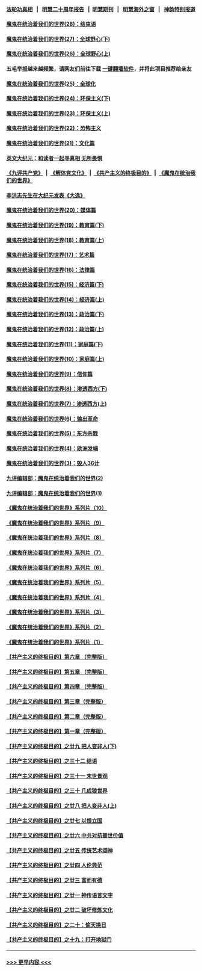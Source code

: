 #### [法轮功真相](https://github.com/gfw-breaker/truth/blob/master/README.md?t=0) &nbsp;&nbsp;|&nbsp;&nbsp; [明慧二十周年报告](https://github.com/gfw-breaker/mh-reports/blob/master/README.md?t=0) &nbsp;&nbsp;|&nbsp;&nbsp;[明慧期刊](https://github.com/gfw-breaker/mh-qikan) &nbsp;&nbsp;|&nbsp;&nbsp; [明慧海外之窗](https://github.com/gfw-breaker/mh-news/blob/master/README.md?t=0) &nbsp;&nbsp;|&nbsp;&nbsp; [神韵特别报道](https://github.com/gfw-breaker/mh-news/blob/master/shenyun.md?t=0)
#### [魔鬼在统治着我们的世界(28)：结束语](../pages/nsc422/n10936246.md?t=07062251) 
#### [魔鬼在统治着我们的世界(27)：全球野心(下)](../pages/nsc422/n10928319.md?t=07062251) 
#### [魔鬼在统治着我们的世界(26)：全球野心(上)](../pages/nsc422/n10900318.md?t=07062251) 
#### 五毛举报越来越频繁，请网友们前往下载 [一键翻墙软件](https://github.com/gfw-breaker/ssr-accounts)，并将此项目推荐给亲友
#### [魔鬼在统治着我们的世界(25)：全球化](../pages/nsc422/n10788205.md?t=07062251) 
#### [魔鬼在统治着我们的世界(24)：环保主义(下)](../pages/nsc422/n10695307.md?t=07062251) 
#### [魔鬼在统治着我们的世界(23)：环保主义(上)](../pages/nsc422/n10688613.md?t=07062251) 
#### [魔鬼在统治着我们的世界(22)：恐怖主义](../pages/nsc422/n10614727.md?t=07062251) 
#### [魔鬼在统治着我们的世界(21)：文化篇](../pages/nsc422/n10597706.md?t=07062251) 
#### [英文大纪元：和读者一起寻真相 无所畏惧](../pages/nsc422/n12542027.md?t=07062251) 
#### [《九评共产党》](https://github.com/begood0513/9ping.md/blob/master/README.md) &nbsp;|&nbsp; [《解体党文化》](../../../../jtdwh.md/blob/master/README.md)  &nbsp;|&nbsp; [《共产主义的终极目的》](../../../../gczydzjmd.md/blob/master/README.md) &nbsp;|&nbsp; [《魔鬼在统治我们的世界》](../../../../mgztzwmdsj.md/blob/master/README.md) 
#### [李洪志先生在大纪元发表《大选》](../pages/nsc422/n12534746.md?t=07062251) 
#### [魔鬼在统治着我们的世界(20)：媒体篇](../pages/nsc422/n10586579.md?t=07062251) 
#### [魔鬼在统治着我们的世界(19)：教育篇(下)](../pages/nsc422/n10564808.md?t=07062251) 
#### [魔鬼在统治着我们的世界(18)：教育篇(上)](../pages/nsc422/n10526970.md?t=07062251) 
#### [魔鬼在统治着我们的世界(17)：艺术篇](../pages/nsc422/n10499093.md?t=07062251) 
#### [魔鬼在统治着我们的世界(16)：法律篇](../pages/nsc422/n10485969.md?t=07062251) 
#### [魔鬼在统治着我们的世界(15)：经济篇(下)](../pages/nsc422/n10469975.md?t=07062251) 
#### [魔鬼在统治着我们的世界(14)：经济篇(上)](../pages/nsc422/n10457370.md?t=07062251) 
#### [魔鬼在统治着我们的世界(13)：政治篇(下)](../pages/nsc422/n10448270.md?t=07062251) 
#### [魔鬼在统治着我们的世界(12)：政治篇(上)](../pages/nsc422/n10444576.md?t=07062251) 
#### [魔鬼在统治着我们的世界(11)：家庭篇(下)](../pages/nsc422/n10440961.md?t=07062251) 
#### [魔鬼在统治着我们的世界(10)：家庭篇(上)](../pages/nsc422/n10435448.md?t=07062251) 
#### [魔鬼在统治着我们的世界(9)：信仰篇](../pages/nsc422/n10432159.md?t=07062251) 
#### [魔鬼在统治着我们的世界(8)：渗透西方(下)](../pages/nsc422/n10429603.md?t=07062251) 
#### [魔鬼在统治着我们的世界(7)：渗透西方(上)](../pages/nsc422/n10426013.md?t=07062251) 
#### [魔鬼在统治着我们的世界(6)：输出革命](../pages/nsc422/n10421536.md?t=07062251) 
#### [魔鬼在统治着我们的世界(5)：东方杀戮](../pages/nsc422/n10417707.md?t=07062251) 
#### [魔鬼在统治着我们的世界(4)：欧洲发端](../pages/nsc422/n10414890.md?t=07062251) 
#### [魔鬼在统治着我们的世界(3)：毁人36计](../pages/nsc422/n10411583.md?t=07062251) 
#### [九评编辑部：魔鬼在统治着我们的世界(2)](../pages/nsc422/n10410036.md?t=07062251) 
#### [九评编辑部：魔鬼在统治着我们的世界(1)](../pages/nsc422/n10406825.md?t=07062251) 
#### [《魔鬼在统治着我们的世界》系列片（10）](../pages/nsc422/n12292670.md?t=07062251) 
#### [《魔鬼在统治着我们的世界》系列片（9）](../pages/nsc422/n12290859.md?t=07062251) 
#### [《魔鬼在统治着我们的世界》系列片（8）](../pages/nsc422/n12287445.md?t=07062251) 
#### [《魔鬼在统治着我们的世界》系列片（7）](../pages/nsc422/n12283425.md?t=07062251) 
#### [《魔鬼在统治着我们的世界》系列片（6）](../pages/nsc422/n12282314.md?t=07062251) 
#### [《魔鬼在统治着我们的世界》系列片（5）](../pages/nsc422/n12281419.md?t=07062251) 
#### [《魔鬼在统治着我们的世界》系列片（4）](../pages/nsc422/n12274024.md?t=07062251) 
#### [《魔鬼在统治着我们的世界》系列片（3）](../pages/nsc422/n12271322.md?t=07062251) 
#### [《魔鬼在统治着我们的世界》系列片（2）](../pages/nsc422/n12269049.md?t=07062251) 
#### [《魔鬼在统治着我们的世界》系列片（1）](../pages/nsc422/n12267575.md?t=07062251) 
#### [【共产主义的终极目的】第六章 （完整版）](../pages/nsc422/n11428913.md?t=07062251) 
#### [【共产主义的终极目的】第五章 （完整版）](../pages/nsc422/n11428912.md?t=07062251) 
#### [【共产主义的终极目的】第四章 （完整版）](../pages/nsc422/n11428907.md?t=07062251) 
#### [【共产主义的终极目的】第三章（完整版）](../pages/nsc422/n11428848.md?t=07062251) 
#### [【共产主义的终极目的】第二章（完整版）](../pages/nsc422/n11428831.md?t=07062251) 
#### [【共产主义的终极目的】第一章（完整版）](../pages/nsc422/n11417651.md?t=07062251) 
#### [【共产主义的终极目的】之廿九 把人变非人(下)](../pages/nsc422/n11344140.md?t=07062251) 
#### [【共产主义的终极目的】之三十二 结语](../pages/nsc422/n11360535.md?t=07062251) 
#### [【共产主义的终极目的】之三十一 末世景观](../pages/nsc422/n11351129.md?t=07062251) 
#### [【共产主义的终极目的】之三十 几成狼世界](../pages/nsc422/n11348280.md?t=07062251) 
#### [【共产主义的终极目的】之廿八 把人变非人(上)](../pages/nsc422/n11340492.md?t=07062251) 
#### [【共产主义的终极目的】之廿七 以恨立国](../pages/nsc422/n11336944.md?t=07062251) 
#### [【共产主义的终极目的】之廿六 中共对抗普世价值](../pages/nsc422/n11324785.md?t=07062251) 
#### [【共产主义的终极目的】之廿五 传统艺术颂神](../pages/nsc422/n11296396.md?t=07062251) 
#### [【共产主义的终极目的】之廿四 人伦典范](../pages/nsc422/n11296397.md?t=07062251) 
#### [【共产主义的终极目的】之廿三 富而有德](../pages/nsc422/n11283598.md?t=07062251) 
#### [【共产主义的终极目的】之廿一 神传语言文字](../pages/nsc422/n11263265.md?t=07062251) 
#### [【共产主义的终极目的】之廿二 破坏修炼文化](../pages/nsc422/n11245728.md?t=07062251) 
#### [【共产主义的终极目的】之二十：偷天换日](../pages/nsc422/n11238846.md?t=07062251) 
#### [【共产主义的终极目的】之十九：打开地狱门](../pages/nsc422/n11206376.md?t=07062251) 

----
#### [ >>> 更早内容 <<< ](../indexes/nsc422-earlier.md)
